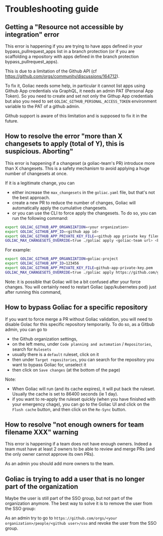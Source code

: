# Troubleshooting guide

## Getting a "Resource not accessible by integration" error

This error is happening if you are trying to have apps defined in your bypass_pullrequest_apps list in a branch protection (or if you are scaffolding a repository with apps defined in the branch protection bypass_pullrequest_apps).

This is due to a limitation of the Github API (cf https://github.com/orgs/community/discussions/164712).

To fix it, Goliac needs some help, in particular it cannot list apps using Github App credentials via GraphQL, it needs an admin PAT (Personal App Token). So you need to create and set not only the Githup App credentials but also you need to set `GOLIAC_GITHUB_PERSONAL_ACCESS_TOKEN` environment variable to the PAT of a github admin.

Github support is aware of this limitation and is supposed to fix it in the future.

## How to resolve the error "more than X changesets to apply (total of Y), this is suspicious. Aborting"

This error is happening if a changeset (a goliac-team's PR) introduce more than X changesets. This is a safety mechanism to avoid applying a huge number of changesets at once.

If it is a legitimate change, you can
- either increase the `max_changesets` in the `goliac.yaml` file, but that's not the best approach.
- create a new PR to reduce the number of changes, Goliac will automatically apply the cumulative changesets.
- or you can use the CLI to force apply the changesets. To do so, you can run the following command:

```bash
export GOLIAC_GITHUB_APP_ORGANIZATION=<your organization>
export GOLIAC_GITHUB_APP_ID=<github app id>
export GOLIAC_GITHUB_APP_PRIVATE_KEY_FILE=<github app private key filename>
GOLIAC_MAX_CHANGESETS_OVERRIDE=true ./goliac apply <goliac-team url> <branch>
```

For example:

```bash
export GOLIAC_GITHUB_APP_ORGANIZATION=goliac-project
export GOLIAC_GITHUB_APP_ID=123456
export GOLIAC_GITHUB_APP_PRIVATE_KEY_FILE=github-app-private-key.pem
GOLIAC_MAX_CHANGESETS_OVERRIDE=true ./goliac apply https://github.com/goliac-project/goliac-teams main
```

Note: it is possible that Goliac will be a bit confused after your force changes. You will certainly need to restart Goliac (app/kubernetes pod) just after running this command,

## How to bypass Goliac for a specific repository

If you want to force merge a PR without Goliac validation, you will need to disable Golac for this specific repository temporarily.
To do so, as a Gitbub admin, you can go to
- the Github organization settings,
- on the left menu, under `Code planning and automation` / `Repositories`, search for `Rulesets`
- usually there is a `default` ruleset, click on it
- then under `Target repositories`, you can search for the repository you want to bypass Goliac for, unselect it
- then click on `Save changes` (at the bottom of the page)

Note:
- When Goliac will run (and its cache expires), it will put back the ruleset. Usually the cache is set to 86400 seconds (ie 1 day).
- if you want to re-apply the ruleset quickly (when you have finished with your emergency chage), you can go to the Goliac UI and click on the `Flush cache` button, and then click on the `Re-Sync` button.

## How to resolve "not enough owners for team filename XXX" warning

This error is happening if a team does not have enough owners.
Indeed a team must have at least 2 owners to be able to review and merge PRs (and the only owner cannot approve its own PRs).

As an admin you should add more owners to the team.

## Goliac is trying to add a user that is no longer part of the organization

Maybe the user is still part of the SSO group, but not part of the organization anymore.
The best way to solve it is to remove the user from the SSO group:

As an admin try to go to `https://github.com/orgs/<your organization>/people/<github user>/sso` and revoke the user from the SSO group.

